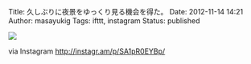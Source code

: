 Title: 久しぶりに夜景をゆっくり見る機会を得た。
Date: 2012-11-14 14:21
Author: masayukig
Tags: ifttt, instagram
Status: published

<div>

![](http://distilleryimage5.s3.amazonaws.com/7f1223822e6611e2bb3522000a1fb076_7.jpg)
<div>

via Instagram <http://instagr.am/p/SA1pR0EYBp/>

</div>

</div>
